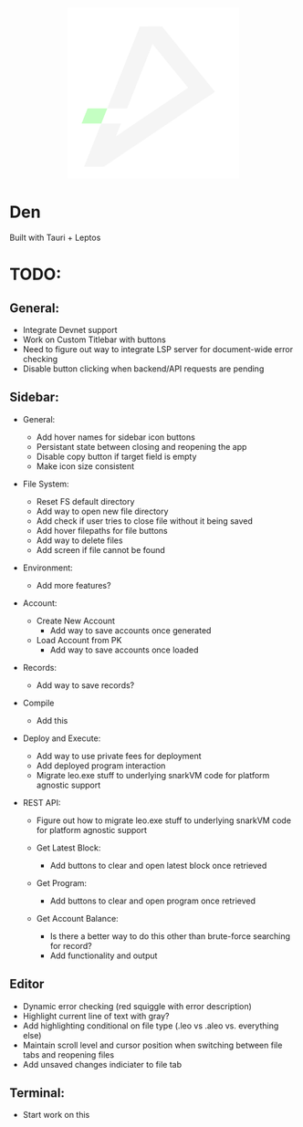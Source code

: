 <p align="center"> 
    <img alt="den" width="300" src="./src-tauri/icons/den.png">
</p>

# Den

Built with Tauri + Leptos

# TODO:
## General:
- Integrate Devnet support
- Work on Custom Titlebar with buttons
- Need to figure out way to integrate LSP server for document-wide error checking
- Disable button clicking when backend/API requests are pending

## Sidebar:
- General:
    - Add hover names for sidebar icon buttons
    - Persistant state between closing and reopening the app
    - Disable copy button if target field is empty
    - Make icon size consistent
- File System:
    - Reset FS default directory
    - Add way to open new file directory
    - Add check if user tries to close file without it being saved
    - Add hover filepaths for file buttons
    - Add way to delete files
    - Add screen if file cannot be found

- Environment:
    - Add more features?
- Account:
    - Create New Account
        - Add way to save accounts once generated
    - Load Account from PK
        - Add way to save accounts once loaded
- Records:
    - Add way to save records?
- Compile
    - Add this
- Deploy and Execute:
    - Add way to use private fees for deployment
    - Add deployed program interaction
    - Migrate leo.exe stuff to underlying snarkVM code for platform agnostic support
- REST API:
    - Figure out how to migrate leo.exe stuff to underlying snarkVM code for platform agnostic support

    - Get Latest Block:
        - Add buttons to clear and open latest block once retrieved
    - Get Program:
        - Add buttons to clear and open program once retrieved
    - Get Account Balance:
        - Is there a better way to do this other than brute-force searching for record?
        - Add functionality and output

## Editor
- Dynamic error checking (red squiggle with error description)
- Highlight current line of text with gray?
- Add highlighting conditional on file type (.leo vs .aleo vs. everything else)
- Maintain scroll level and cursor position when switching between file tabs and reopening files
- Add unsaved changes indiciater to file tab

## Terminal:
- Start work on this




